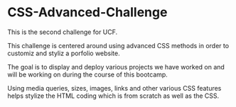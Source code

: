 # CSS-Advanced-Challenge

This is the second challenge for UCF.

This challenge is centered around using advanced CSS methods in order to customiz and styliz a porfolio website.

The goal is to display and deploy various projects we have worked on and will be working on during the course of this bootcamp.

Using media queries, sizes, images, links and other various CSS features helps stylize the HTML coding which is from scratch as well as the CSS.